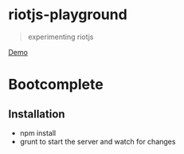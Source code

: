 # riotjs-playground

> experimenting riotjs

[Demo](http://signalkuppe.github.io/riotjs-playground/)

# Bootcomplete

## Installation
* npm install
* grunt to start the server and watch for changes
